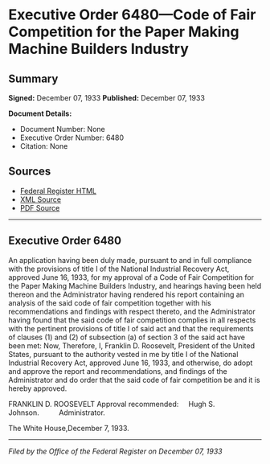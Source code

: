 # Executive Order 6480—Code of Fair Competition for the Paper Making Machine Builders Industry

## Summary

**Signed:** December 07, 1933
**Published:** December 07, 1933

**Document Details:**
- Document Number: None
- Executive Order Number: 6480
- Citation: None

## Sources
- [Federal Register HTML](https://www.presidency.ucsb.edu/documents/executive-order-6480-code-fair-competition-for-the-paper-making-machine-builders-industry)
- [XML Source](None)
- [PDF Source](None)

---

## Executive Order 6480

An application having been duly made, pursuant to and in full compliance with the provisions of title I of the National Industrial Recovery Act, approved June 16, 1933, for my approval of a Code of Fair Competition for the Paper Making Machine Builders Industry, and hearings having been held thereon and the Administrator having rendered his report containing an analysis of the said code of fair competition together with his recommendations and findings with respect thereto, and the Administrator having found that the said code of fair competition complies in all respects with the pertinent provisions of title I of said act and that the requirements of clauses (1) and (2) of subsection (a) of section 3 of the said act have been met:
Now, Therefore, I, Franklin D. Roosevelt, President of the United States, pursuant to the authority vested in me by title I of the National Industrial Recovery Act, approved June 16, 1933, and otherwise, do adopt and approve the report and recommendations, and findings of the Administrator and do order that the said code of fair competition be and it is hereby approved.

FRANKLIN D. ROOSEVELT
Approval recommended:     Hugh S. Johnson.          Administrator.

The White House,December 7, 1933.

---

*Filed by the Office of the Federal Register on December 07, 1933*
